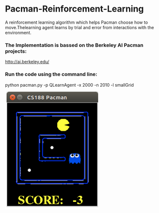 # Pacman-Reinforcement-Learning

A reinforcement learning algorithm which helps Pacman choose how to move.Thelearning agent learns by trial and error from interactions with the environment.

### The Implementation is bassed on the Berkeley AI Pacman projects:

http://ai.berkeley.edu/

### Run the code using the command line:
python pacman.py -p QLearnAgent -x 2000 -n 2010 -l smallGrid

![alt text](https://github.com/AndreiIM/Pacman-Reinforcement-Learning/blob/master/Capture.PNG "Sample Image")
